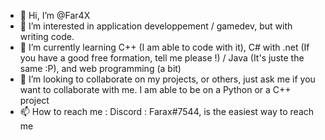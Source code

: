 - 👋 Hi, I’m @Far4X
- 👀 I’m interested in application developpement / gamedev, but with writing code.
- 🌱 I’m currently learning C++ (I am able to code with it), C# with .net (If you have a good free formation, tell me please !) / Java (It's juste the same :P), and web programming (a bit)
- 💞️ I’m looking to collaborate on my projects, or others, just ask me if you want to collaborate with me. I am able to be on a Python or a C++ project
- 📫 How to reach me : Discord : Farax#7544, is the easiest way to reach me

<!---
Far4X/Far4X is a ✨ special ✨ repository because its `README.md` (this file) appears on your GitHub profile.
You can click the Preview link to take a look at your changes.
--->
